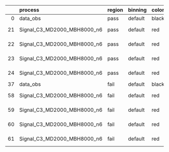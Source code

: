 |    | process                     | region   | binning   | color   | process_type   |   scale | variation   | source_filename                                                      | source_histname    | alias                       | title     |   combine_idx |     lnN |   shapes | syst_type   | direction   | variation_alias   |
|---:|:----------------------------|:---------|:----------|:--------|:---------------|--------:|:------------|:---------------------------------------------------------------------|:-------------------|:----------------------------|:----------|--------------:|--------:|---------:|:------------|:------------|:------------------|
|  0 | data_obs                    | pass     | default   | black   | DATA           |       1 | nominal     | ./histograms_for_2DAlphabet_v18//BH_Data.root                        | hpass              | Data                        | Data      |           nan | nan     |      nan | nan         | nan         | nan               |
| 21 | Signal_C3_MD2000_MBH8000_n6 | pass     | default   | red     | SIGNAL         |       1 | lumi        | ./histograms_for_2DAlphabet_v18//BH_Signal_C3_MD2000_MBH8000_n6.root | hpass              | Signal_C3_MD2000_MBH8000_n6 | BH signal |           nan |   1.016 |      nan | lnN         | nan         | nan               |
| 22 | Signal_C3_MD2000_MBH8000_n6 | pass     | default   | red     | SIGNAL         |       1 | SVM         | ./histograms_for_2DAlphabet_v18//BH_Signal_C3_MD2000_MBH8000_n6.root | hpass_SVMsyst_up   | Signal_C3_MD2000_MBH8000_n6 | BH signal |           nan | nan     |        1 | shapes      | Up          | SVMsyst           |
| 23 | Signal_C3_MD2000_MBH8000_n6 | pass     | default   | red     | SIGNAL         |       1 | SVM         | ./histograms_for_2DAlphabet_v18//BH_Signal_C3_MD2000_MBH8000_n6.root | hpass_SVMsyst_down | Signal_C3_MD2000_MBH8000_n6 | BH signal |           nan | nan     |        1 | shapes      | Down        | SVMsyst           |
| 24 | Signal_C3_MD2000_MBH8000_n6 | pass     | default   | red     | SIGNAL         |       1 | nominal     | ./histograms_for_2DAlphabet_v18//BH_Signal_C3_MD2000_MBH8000_n6.root | hpass              | Signal_C3_MD2000_MBH8000_n6 | BH signal |           nan | nan     |      nan | nan         | nan         | nan               |
| 37 | data_obs                    | fail     | default   | black   | DATA           |       1 | nominal     | ./histograms_for_2DAlphabet_v18//BH_Data.root                        | hfail              | Data                        | Data      |           nan | nan     |      nan | nan         | nan         | nan               |
| 58 | Signal_C3_MD2000_MBH8000_n6 | fail     | default   | red     | SIGNAL         |       1 | lumi        | ./histograms_for_2DAlphabet_v18//BH_Signal_C3_MD2000_MBH8000_n6.root | hfail              | Signal_C3_MD2000_MBH8000_n6 | BH signal |           nan |   1.016 |      nan | lnN         | nan         | nan               |
| 59 | Signal_C3_MD2000_MBH8000_n6 | fail     | default   | red     | SIGNAL         |       1 | SVM         | ./histograms_for_2DAlphabet_v18//BH_Signal_C3_MD2000_MBH8000_n6.root | hfail_SVMsyst_up   | Signal_C3_MD2000_MBH8000_n6 | BH signal |           nan | nan     |        1 | shapes      | Up          | SVMsyst           |
| 60 | Signal_C3_MD2000_MBH8000_n6 | fail     | default   | red     | SIGNAL         |       1 | SVM         | ./histograms_for_2DAlphabet_v18//BH_Signal_C3_MD2000_MBH8000_n6.root | hfail_SVMsyst_down | Signal_C3_MD2000_MBH8000_n6 | BH signal |           nan | nan     |        1 | shapes      | Down        | SVMsyst           |
| 61 | Signal_C3_MD2000_MBH8000_n6 | fail     | default   | red     | SIGNAL         |       1 | nominal     | ./histograms_for_2DAlphabet_v18//BH_Signal_C3_MD2000_MBH8000_n6.root | hfail              | Signal_C3_MD2000_MBH8000_n6 | BH signal |           nan | nan     |      nan | nan         | nan         | nan               |